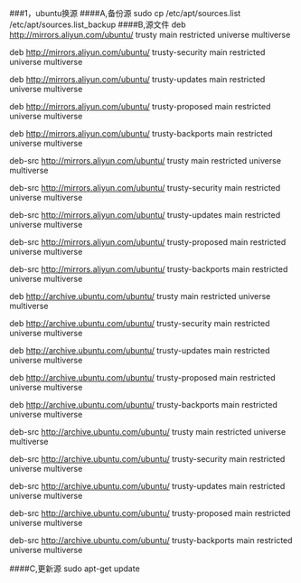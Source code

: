 ###1，ubuntu换源
####A,备份源 sudo cp /etc/apt/sources.list /etc/apt/sources.list_backup
####B,源文件
deb http://mirrors.aliyun.com/ubuntu/ trusty main restricted universe multiverse

deb http://mirrors.aliyun.com/ubuntu/ trusty-security main restricted universe multiverse

deb http://mirrors.aliyun.com/ubuntu/ trusty-updates main restricted universe multiverse

deb http://mirrors.aliyun.com/ubuntu/ trusty-proposed main restricted universe multiverse

deb http://mirrors.aliyun.com/ubuntu/ trusty-backports main restricted universe multiverse

deb-src http://mirrors.aliyun.com/ubuntu/ trusty main restricted universe multiverse

deb-src http://mirrors.aliyun.com/ubuntu/ trusty-security main restricted universe multiverse

deb-src http://mirrors.aliyun.com/ubuntu/ trusty-updates main restricted universe multiverse

deb-src http://mirrors.aliyun.com/ubuntu/ trusty-proposed main restricted universe multiverse

deb-src http://mirrors.aliyun.com/ubuntu/ trusty-backports main restricted universe multiverse

deb http://archive.ubuntu.com/ubuntu/ trusty main restricted universe multiverse

deb http://archive.ubuntu.com/ubuntu/ trusty-security main restricted universe multiverse

deb http://archive.ubuntu.com/ubuntu/ trusty-updates main restricted universe multiverse

deb http://archive.ubuntu.com/ubuntu/ trusty-proposed main restricted universe multiverse

deb http://archive.ubuntu.com/ubuntu/ trusty-backports main restricted universe multiverse

deb-src http://archive.ubuntu.com/ubuntu/ trusty main restricted universe multiverse

deb-src http://archive.ubuntu.com/ubuntu/ trusty-security main restricted universe multiverse

deb-src http://archive.ubuntu.com/ubuntu/ trusty-updates main restricted universe multiverse

deb-src http://archive.ubuntu.com/ubuntu/ trusty-proposed main restricted universe multiverse

deb-src http://archive.ubuntu.com/ubuntu/ trusty-backports main restricted universe multiverse

####C,更新源 sudo apt-get update
